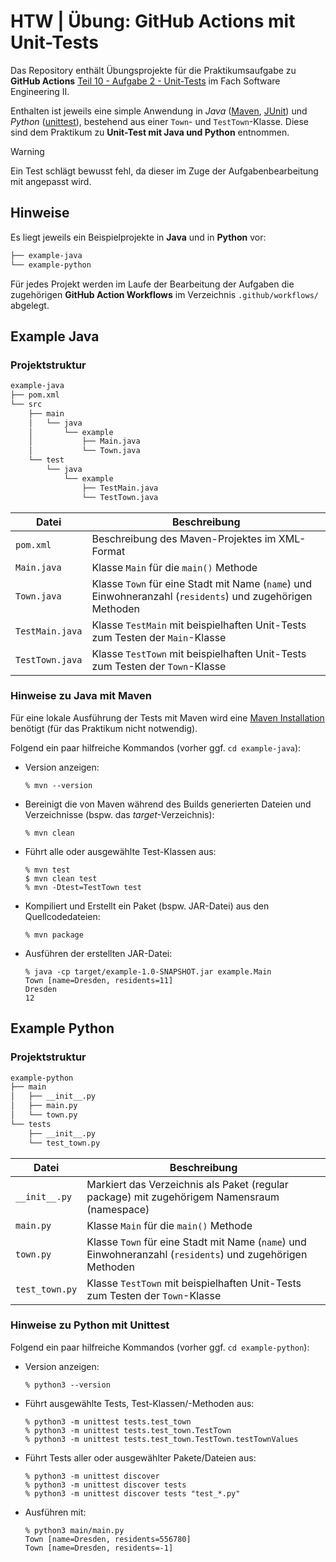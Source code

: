 # HTW | Übung: GitHub Actions mit Unit-Tests

Das Repository enthält Übungsprojekte für die Praktikumsaufgabe zu
**GitHub Actions** [Teil 10 - Aufgabe 2 - Unit-Tests] im Fach
Software Engineering II.

[Teil 10 - Aufgabe 2 - Unit-Tests]: https://www.informatik.htw-dresden.de/~zirkelba/praktika/se/arbeiten-mit-git-und-asciidoc/praktikumsaufgaben-teil-10.html#_aufgabe_2_unit_tests

Enthalten ist jeweils eine simple Anwendung in _Java_ ([Maven], [JUnit]) und
_Python_ ([unittest]), bestehend aus einer `Town`- und `TestTown`-Klasse.
Diese sind dem Praktikum zu **Unit-Test mit Java und Python** entnommen.

[Maven]: https://maven.apache.org/
[JUnit]: https://junit.org/junit5/docs/current/user-guide/
[unittest]: https://docs.python.org/3/library/unittest.html#

> [!WARNING]
> Ein Test schlägt bewusst fehl, da dieser
> im Zuge der Aufgabenbearbeitung mit angepasst wird.

## Hinweise

Es liegt jeweils ein Beispielprojekte in **Java** und in **Python** vor:

```txt
├── example-java
└── example-python
```

Für jedes Projekt werden im Laufe der Bearbeitung der Aufgaben die zugehörigen
**GitHub Action Workflows** im Verzeichnis `.github/workflows/` abgelegt.

## Example Java

### Projektstruktur

```txt
example-java
├── pom.xml
└── src
    ├── main
    │   └── java
    │       └── example
    │           ├── Main.java
    │           └── Town.java
    └── test
        └── java
            └── example
                ├── TestMain.java
                └── TestTown.java
```

| Datei           | Beschreibung                                                                                              |
| --------------- | --------------------------------------------------------------------------------------------------------- |
| `pom.xml`       | Beschreibung des Maven-Projektes im XML-Format                                                            |
| `Main.java`     | Klasse `Main` für die `main()` Methode                                                                    |
| `Town.java`     | Klasse `Town` für eine Stadt mit Name (`name`) und Einwohneranzahl (`residents`) und zugehörigen Methoden |
| `TestMain.java` | Klasse `TestMain` mit beispielhaften Unit-Tests zum Testen der `Main`-Klasse                              |
| `TestTown.java` | Klasse `TestTown` mit beispielhaften Unit-Tests zum Testen der `Town`-Klasse                              |

### Hinweise zu Java mit Maven

Für eine lokale Ausführung der Tests mit Maven wird eine [Maven Installation](https://maven.apache.org/)
benötigt (für das Praktikum nicht notwendig).

Folgend ein paar hilfreiche Kommandos (vorher ggf. `cd example-java`):

- Version anzeigen:

  ```shell
  % mvn --version
  ```

- Bereinigt die von Maven während des Builds generierten Dateien und
  Verzeichnisse (bspw. das _target_-Verzeichnis):

  ```shell
  % mvn clean
  ```

- Führt alle oder ausgewählte Test-Klassen aus:

  ```shell
  % mvn test
  $ mvn clean test
  % mvn -Dtest=TestTown test
  ```

- Kompiliert und Erstellt ein Paket (bspw. JAR-Datei) aus den Quellcodedateien:

  ```shell
  % mvn package
  ```

- Ausführen der erstellten JAR-Datei:

  ```shell
  % java -cp target/example-1.0-SNAPSHOT.jar example.Main
  Town [name=Dresden, residents=11]
  Dresden
  12
  ```

## Example Python

### Projektstruktur

```txt
example-python
├── main
│   ├── __init__.py
│   ├── main.py
│   └── town.py
└── tests
    ├── __init__.py
    └── test_town.py
```

| Datei          | Beschreibung                                                                                              |
| -------------- | --------------------------------------------------------------------------------------------------------- |
| `__init__.py`  | Markiert das Verzeichnis als Paket (regular package) mit zugehörigem Namensraum (namespace)               |
| `main.py`      | Klasse `Main` für die `main()` Methode                                                                    |
| `town.py`      | Klasse `Town` für eine Stadt mit Name (`name`) und Einwohneranzahl (`residents`) und zugehörigen Methoden |
| `test_town.py` | Klasse `TestTown` mit beispielhaften Unit-Tests zum Testen der `Town`-Klasse                              |

### Hinweise zu Python mit Unittest

Folgend ein paar hilfreiche Kommandos (vorher ggf. `cd example-python`):

- Version anzeigen:

  ```shell
  % python3 --version
  ```

- Führt ausgewählte Tests, Test-Klassen/-Methoden aus:

  ```shell
  % python3 -m unittest tests.test_town
  % python3 -m unittest tests.test_town.TestTown
  % python3 -m unittest tests.test_town.TestTown.testTownValues
  ```

- Führt Tests aller oder ausgewählter Pakete/Dateien aus:

  ```shell
  % python3 -m unittest discover
  % python3 -m unittest discover tests
  % python3 -m unittest discover tests "test_*.py"
  ```

- Ausführen mit:

  ```shell
  % python3 main/main.py
  Town [name=Dresden, residents=556780]
  Town [name=Dresden, residents=-1]
  ```
